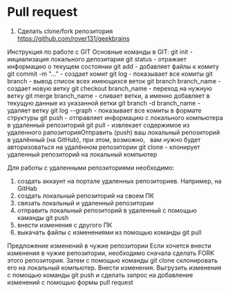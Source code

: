 # Pull request

1. Сделать clone/fork репозитория https://github.com/rover131/geekbrains

Инструкция по работе с GIT
Основные команды в GIT:
git init - иициализация локального депозитария
git status - отражает информацию о текущем состоянии
git add - добавляет файлы к комиту
git commit -m "..." - создает комит
git log - показывает все комиты
git branch - вывод список всех имеющихся веток
git branch branch_name - создает новую ветку
git checkout branch_name -  переход на нужную ветку
git merge branch_name - сливает ветки, а именно добавляет в текущую данные из указанной ветки
git branch -d branch_name - удаляет ветку
git log --graph - показывает все комиты в формате структуры
git push - отправляет информацию с локального компьютера в удаленный репозиторий
git pull - извлекает содержимое из удаленного рапозиторияОтправить (push) ваш локальный репозиторий в удалённый (на GitHub), при этом, возможно,  
вам нужно будет авторизоваться на удалённом репозитории
git clone  - клонирует удаленный репозиторий на локальный компьютер

Для работы с удаленными репозиториями необходимо:
1. создать аккаунт на портале удаленных репозиториев. Например, на GitHab
2. создать локальный репозиторий на своем ПК
3. связать локальный и удаленный репозитории
4. отправить локальный репозиторий в удаленный с помощью каманды git push
5. внести изменения с другого ПК
6. выкачать файлы с изменениями из помощью команды git pull

Предложение изменений в чужие репозитории
Если хочется внести изменения в чужие репозитории, необходимо сначала  сделать FORK этого репозитория. Затем с помощью команды git clone склонировать его на локальный компьютер. Внести изменения. Выгрузить изменения с помощью команды git push  и сделать запрос на добавление изменений с помощью формы pull request